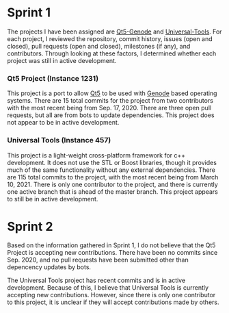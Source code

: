 # Sprint 1

The projects I have been assigned are [Qt5-Genode](https://github.com/cproc/qt5#readme) and [Universal-Tools](https://github.com/utechnique/universal_tools).
For each project, I reviewed the repository, commit history, issues (open and closed), pull requests (open and closed), milestones (if any), 
and contributors. Through looking at these factors, I determined whether each project was still in active development. 

### Qt5 Project (Instance 1231)
This project is a port to allow [Qt5](https://www.qt.io/) to be used with [Genode](https://genode.org/) based operating systems. 
There are 15 total commits for the project from two contributors with the most recent being from Sep. 17, 2020. 
There are three open pull requests, but all are from bots to update dependencies. This project does not appear
to be in active development.

### Universal Tools (Instance 457)
This project is a light-weight cross-platform framework for c++ development. It does not use the STL or Boost 
libraries, though it provides much of the same functionality without any external dependencies. There are 115
total commits to the project, with the most recent being from March 10, 2021. There is only one contributor to
the project, and there is currently one active branch that is ahead of the master branch. This project appears 
to still be in active development.

# Sprint 2

Based on the information gathered in Sprint 1, I do not believe that the Qt5 Project is accepting new contributions. There have been no commits 
since Sep. 2020, and no pull requests have been submitted other than depencency updates by bots. 

The Universal Tools project has recent commits and is in active development. Because of this, I believe that Universal Tools is currently
accepting new contributions. However, since there is only one contributor to this project, it is unclear if they will accept contributions
made by others.
